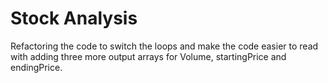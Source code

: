 # Stock Analysis
Refactoring the code to switch the loops and make the code easier to read with adding three more output arrays for Volume, startingPrice and endingPrice.
